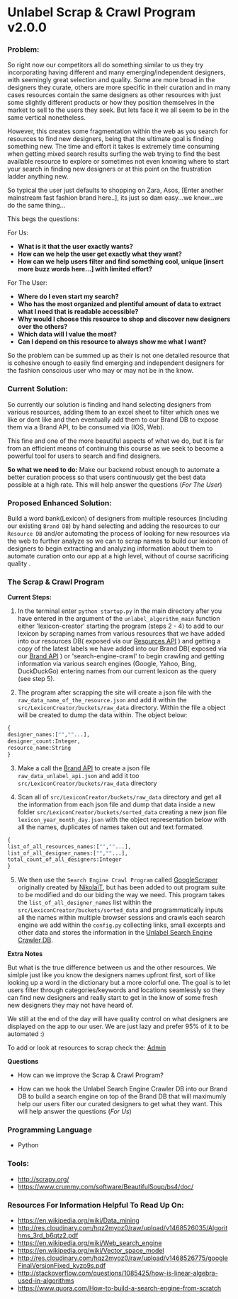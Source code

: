 # Unlabel Scrap & Crawl Program v2.0.0

### Problem:
So right now our competitors all do something similar to us they try incorporating having different and many emerging/independent designers, with seemingly great selection and quality. Some are more broad in the designers they curate, others are more specific in their curation and in many cases resources contain the same designers as other resources with just some slightly different products or how they position themselves in the market to sell to the users they seek. But lets face it we all seem to be in the same vertical nonetheless. 

However, this creates some fragmentation within the web as you search for resources to find new designers, being that the ultimate goal is finding something new. The time and effort it takes is extremely time consuming when getting mixed search results surfing the web trying to find the best available resource to explore or sometimes not even knowing where to start your search in finding new designers or at this point on the frustration ladder anything new. 

So typical the user just defaults to shopping on Zara, Asos, [Enter another mainstream fast fashion brand here..], its just so dam easy...we know...we do the same thing...

This begs the questions:

For Us:
- **What is it that the user exactly wants?** 
- **How can we help the user get exactly what they want?** 
- **How can we help users filter and find something cool, unique [insert more buzz words here...] with limited effort?**

For The User:
- **Where do I even start my search?** 
- **Who has the most organized and plentiful amount of data to extract what I need that is readable accessible?** 
- **Why would I choose this resource to shop and discover new designers over the others?**
- **Which data will I value the most?** 
- **Can I depend on this resource to always show me what I want?**

So the problem can be summed up as their is not one detailed resource that is cohesive enough to easily find emerging and independent designers for the fashion conscious user who may or may not be in the know.


### Current Solution:
So currently our solution is finding and hand selecting designers from various resources, adding them to an excel sheet to filter which ones we like or dont like and then eventually add them to our Brand DB to expose them via a Brand API, to be consumed via (IOS, Web). 

This fine and one of the more beautiful aspects of what we do, but it is far from an efficient means of continuing this course as we seek to become a powerful tool for users to search and find designers.

**So what we need to do:**
Make our backend robust enough to automate a better curation process so that users continuously get the best data possible at a high rate. This will help answer the questions (*For The User*)


### Proposed Enhanced Solution:

Build a word bank(Lexicon) of designers from multiple resources (including our existing `Brand DB`) by hand selecting and adding the resources to our `Resource DB` and/or automating the process of looking for new resources via the web to further analyze so we can to scrap names to build our lexicon of designers to begin extracting and analyzing information about them to automate curation onto our app at a high level, without of course sacrificing quality . 


### The Scrap & Crawl Program

**Current Steps:**

1. In the terminal enter `python startup.py` in the main directory after you have entered in the argument of the `unlabel_algorithm_main` function either 'lexicon-creator' starting the program (steps 2 - 4) to add to our lexicon by scraping names from various resources that we have added into our resources DB( exposed via our [Resources API](https://unlabel.us/resources-api/v1/resources/) ) and getting a copy of the latest labels we have added into our Brand DB( exposed via our [Brand API](https://unlabel.us/unlabel-network/unlabel-network-api/v1/labels/) ) or 'search-engine-crawl' to begin crawling and getting information via various search engines (Google, Yahoo, Bing, DuckDuckGo) entering names from our current lexicon as the query (see step 5). 

2. The program after scrapping the site will create a json file with the `raw_data_name_of_the_resource.json` and add it within the `src/LexiconCreator/buckets/raw_data` directory. Within the file a object will be created to dump the data within. The object below: 
```python
{
designer_names:["",""...],
designer_count:Integer,
resource_name:String
}
```
3. Make a call the [Brand API](https://unlabel.us/unlabel-network/unlabel-network-api/v1/labels/) to create a json file `raw_data_unlabel_api.json` and add it too `src/LexiconCreator/buckets/raw_data` directory

4. Scan all of `src/LexiconCreator/buckets/raw_data` directory and get all the information from each json file and dump that data inside a new folder `src/LexiconCreator/buckets/sorted_data` creating a new json file `lexicon_year_month_day.json` with the object representation below with all the names, duplicates of names taken out and text formated. 
```python
{
list_of_all_resources_names:["",""...],
list_of_all_designer_names:["",""...],
total_count_of_all_designers:Integer
}
```

5. We then use the `Search Engine Crawl Program` called [GoogleScraper](https://github.com/NikolaiT/GoogleScraper) originally created by [NikolaiT](https://github.com/NikolaiT), but has been added to out program suite to be modified and do our biding the way we need. This program takes the `list_of_all_designer_names` list within the `src/LexiconCreator/buckets/sorted_data` and programmatically inputs all the names within multiple browser sessions and crawls each search engine we add within the `config.py` collecting links, small excerpts and other data and stores the information in the [Unlabel Search Engine Crawler DB](https://www.adminium.io/dashboard). 

**Extra Notes**

But what is the true difference between us and the other resources. We simlple just like you know the designers names upfront first, sort of like looking up a word in the dictionary but a more colorful one. The goal is to let users filter through categories/keywords and locations seamlessly so they can find new designers and really start to get in the know of some fresh new designers they may not have heard of. 

We still at the end of the day will have quality control on what designers are displayed on the app to our user. We are just lazy and prefer 95% of it to be automated :)

To add or look at resources to scrap check the: [Admin](https://unlabel.us/unlabel-network/admin/applications/crawlresource/)

**Questions**

- How can we improve the Scrap & Crawl Program?

- How can we hook the Unlabel Search Engine Crawler DB into our Brand DB to build a search engine on top of the Brand DB that will maximumly help our users filter our curated designers to get what they want. This will help answer the questions (*For Us*)

### Programming Language 
+ Python

### Tools:
+ http://scrapy.org/
+ https://www.crummy.com/software/BeautifulSoup/bs4/doc/

### Resources For Information Helpful To Read Up On:
+ https://en.wikipedia.org/wiki/Data_mining
+ http://res.cloudinary.com/hqz2myoz0/raw/upload/v1468526035/Algorithms_3rd_b6qtz2.pdf
+ https://en.wikipedia.org/wiki/Web_search_engine
+ https://en.wikipedia.org/wiki/Vector_space_model
+ http://res.cloudinary.com/hqz2myoz0/raw/upload/v1468526775/googleFinalVersionFixed_kvzp9s.pdf
+ http://stackoverflow.com/questions/1085425/how-is-linear-algebra-used-in-algorithms
+ https://www.quora.com/How-to-build-a-search-engine-from-scratch

